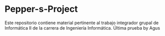 # Pepper-s-Project

Este repositorio contiene material pertinente al trabajo integrador grupal de Informática II de la carrera de Ingeniería Informática.
Última prueba by Agus